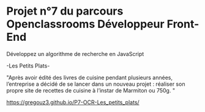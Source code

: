 # Projet n°7 du parcours Openclassrooms Développeur Front-End 

Développez un algorithme de recherche en JavaScript

-Les Petits Plats-

"Après avoir édité des livres de cuisine pendant plusieurs années, l’entreprise a décidé de se lancer dans un nouveau projet : réaliser son propre site de recettes de cuisine à l’instar de Marmiton ou 750g. "


https://gregouz3.github.io/P7-OCR-Les_petits_plats/



